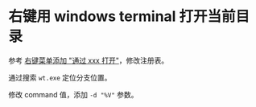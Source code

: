 # 右键用 windows terminal 打开当前目录

参考 [右键菜单添加 "通过 xxx 打开"](./右键菜单添加“通过xxx打开”.md)，修改注册表。

通过搜索 `wt.exe` 定位分支位置。

修改 command 值，添加 `-d "%V"` 参数。
